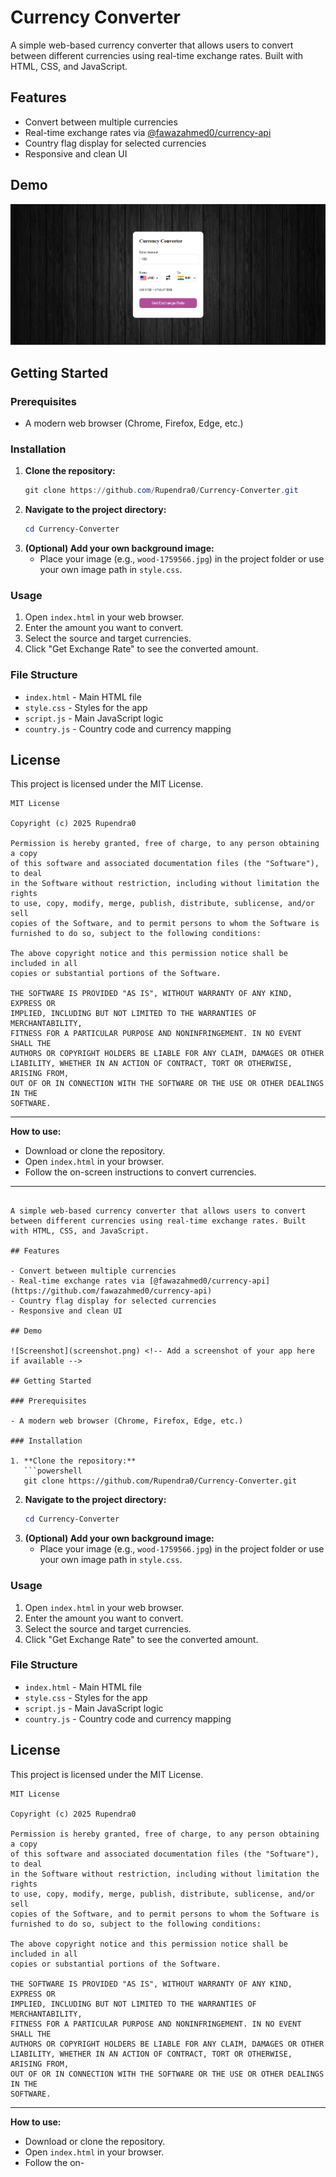 # Currency Converter

A simple web-based currency converter that allows users to convert between different currencies using real-time exchange rates. Built with HTML, CSS, and JavaScript.

## Features

- Convert between multiple currencies
- Real-time exchange rates via [@fawazahmed0/currency-api](https://github.com/fawazahmed0/currency-api)
- Country flag display for selected currencies
- Responsive and clean UI

## Demo

![Screenshot](screenshot.png) <!-- Add a screenshot of your app here if available -->

## Getting Started

### Prerequisites

- A modern web browser (Chrome, Firefox, Edge, etc.)

### Installation

1. **Clone the repository:**
   ```powershell
   git clone https://github.com/Rupendra0/Currency-Converter.git
   ```
2. **Navigate to the project directory:**
   ```powershell
   cd Currency-Converter
   ```
3. **(Optional) Add your own background image:**
   - Place your image (e.g., `wood-1759566.jpg`) in the project folder or use your own image path in `style.css`.

### Usage

1. Open `index.html` in your web browser.
2. Enter the amount you want to convert.
3. Select the source and target currencies.
4. Click "Get Exchange Rate" to see the converted amount.

### File Structure

- `index.html` - Main HTML file
- `style.css` - Styles for the app
- `script.js` - Main JavaScript logic
- `country.js` - Country code and currency mapping

## License

This project is licensed under the MIT License.

```
MIT License

Copyright (c) 2025 Rupendra0

Permission is hereby granted, free of charge, to any person obtaining a copy
of this software and associated documentation files (the "Software"), to deal
in the Software without restriction, including without limitation the rights
to use, copy, modify, merge, publish, distribute, sublicense, and/or sell
copies of the Software, and to permit persons to whom the Software is
furnished to do so, subject to the following conditions:

The above copyright notice and this permission notice shall be included in all
copies or substantial portions of the Software.

THE SOFTWARE IS PROVIDED "AS IS", WITHOUT WARRANTY OF ANY KIND, EXPRESS OR
IMPLIED, INCLUDING BUT NOT LIMITED TO THE WARRANTIES OF MERCHANTABILITY,
FITNESS FOR A PARTICULAR PURPOSE AND NONINFRINGEMENT. IN NO EVENT SHALL THE
AUTHORS OR COPYRIGHT HOLDERS BE LIABLE FOR ANY CLAIM, DAMAGES OR OTHER
LIABILITY, WHETHER IN AN ACTION OF CONTRACT, TORT OR OTHERWISE, ARISING FROM,
OUT OF OR IN CONNECTION WITH THE SOFTWARE OR THE USE OR OTHER DEALINGS IN THE
SOFTWARE.
```

---
**How to use:**  
- Download or clone the repository.
- Open `index.html` in your browser.
- Follow the on-screen instructions to convert currencies.

---
```# Currency Converter

A simple web-based currency converter that allows users to convert between different currencies using real-time exchange rates. Built with HTML, CSS, and JavaScript.

## Features

- Convert between multiple currencies
- Real-time exchange rates via [@fawazahmed0/currency-api](https://github.com/fawazahmed0/currency-api)
- Country flag display for selected currencies
- Responsive and clean UI

## Demo

![Screenshot](screenshot.png) <!-- Add a screenshot of your app here if available -->

## Getting Started

### Prerequisites

- A modern web browser (Chrome, Firefox, Edge, etc.)

### Installation

1. **Clone the repository:**
   ```powershell
   git clone https://github.com/Rupendra0/Currency-Converter.git
   ```
2. **Navigate to the project directory:**
   ```powershell
   cd Currency-Converter
   ```
3. **(Optional) Add your own background image:**
   - Place your image (e.g., `wood-1759566.jpg`) in the project folder or use your own image path in `style.css`.

### Usage

1. Open `index.html` in your web browser.
2. Enter the amount you want to convert.
3. Select the source and target currencies.
4. Click "Get Exchange Rate" to see the converted amount.

### File Structure

- `index.html` - Main HTML file
- `style.css` - Styles for the app
- `script.js` - Main JavaScript logic
- `country.js` - Country code and currency mapping

## License

This project is licensed under the MIT License.

```
MIT License

Copyright (c) 2025 Rupendra0

Permission is hereby granted, free of charge, to any person obtaining a copy
of this software and associated documentation files (the "Software"), to deal
in the Software without restriction, including without limitation the rights
to use, copy, modify, merge, publish, distribute, sublicense, and/or sell
copies of the Software, and to permit persons to whom the Software is
furnished to do so, subject to the following conditions:

The above copyright notice and this permission notice shall be included in all
copies or substantial portions of the Software.

THE SOFTWARE IS PROVIDED "AS IS", WITHOUT WARRANTY OF ANY KIND, EXPRESS OR
IMPLIED, INCLUDING BUT NOT LIMITED TO THE WARRANTIES OF MERCHANTABILITY,
FITNESS FOR A PARTICULAR PURPOSE AND NONINFRINGEMENT. IN NO EVENT SHALL THE
AUTHORS OR COPYRIGHT HOLDERS BE LIABLE FOR ANY CLAIM, DAMAGES OR OTHER
LIABILITY, WHETHER IN AN ACTION OF CONTRACT, TORT OR OTHERWISE, ARISING FROM,
OUT OF OR IN CONNECTION WITH THE SOFTWARE OR THE USE OR OTHER DEALINGS IN THE
SOFTWARE.
```

---
**How to use:**  
- Download or clone the repository.
- Open `index.html` in your browser.
- Follow the on-
